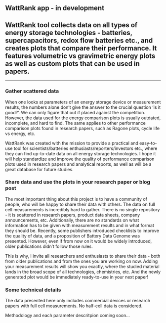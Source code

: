 WattRank app - in development
---
## WattRank tool collects data on all types of energy storage technologies - batteries, supercapacitors, redox flow batteries etc., and creates plots that compare their performance. It features volumetric vs gravimetric energy plots as well as custom plots that can be used in papers.

---

### Gather scattered data

When one looks at parameters of an energy storage device or measurement results, the numbers alone don’t give the answer to the crucial question ‘Is it good?’. We can only figure that out if placed against the competition. However, the data used for the energy comparison plots is usually outdated, incomplete, and hard to find. The same applies to other performance comparison plots found in research papers, such as Ragone plots, cycle life vs energy, etc.

WattRank was created with the mission to provide a practical and easy-to-use tool for scientists/batteries enthusiasts/reporters/investors etc., where they can find up-to-date data on all energy storage technologies. I hope it will help standardize and improve the quality of performance comparison plots used in research papers and analytical reports, as well as will be a great database for future studies.

### Share data and use the plots in your research paper or blog post

The most important thing about this project is to have a community of people, who will be happy to share their data with others. The data on full cell measurements is incredibly hard to gather. There is no single repository - it is scattered in research papers, product data sheets, company announcements, etc. Additionally, there are no standards on what information has to be given with measurement results and in what format they should be. Recently, some publishers introduced checklists to improve the quality of data, and a proposition of Battery Data Genome was presented. However, even if from now on it would be widely introduced, older publications didn’t follow those rules. 

This is why, I invite all researchers and enthusiasts to share their data - both from older publications and from the ones you are working on now. Adding your measurement results will show you exactly, where the studied material lands in the broad scope of all technologies, chemistries, etc. And the newly generated plot would be immediately ready-to-use in your next paper!

### Some technical details

The data presented here only includes commercial devices or research papers with full cell measurements. No half-cell data is considered.

Methodology and each parameter descritpion coming soon…
